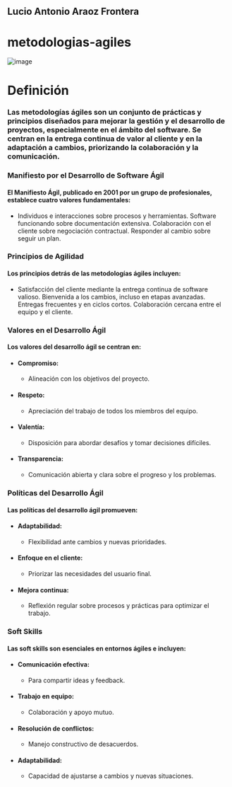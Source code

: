 ## Lucio Antonio Araoz Frontera
# metodologias-agiles

![image](https://github.com/user-attachments/assets/680ae288-e793-471c-a438-4f1767802171)


# Definición

### Las metodologías ágiles son un conjunto de prácticas y principios diseñados para mejorar la gestión y el desarrollo de proyectos, especialmente en el ámbito del software. Se centran en la entrega continua de valor al cliente y en la adaptación a cambios, priorizando la colaboración y la comunicación.

### Manifiesto por el Desarrollo de Software Ágil

#### El Manifiesto Ágil, publicado en 2001 por un grupo de profesionales, establece cuatro valores fundamentales:

 - Individuos e interacciones sobre procesos y herramientas.
Software funcionando sobre documentación extensiva.
Colaboración con el cliente sobre negociación contractual.
Responder al cambio sobre seguir un plan.

### Principios de Agilidad

#### Los principios detrás de las metodologías ágiles incluyen:

- Satisfacción del cliente mediante la entrega continua de software valioso.
Bienvenida a los cambios, incluso en etapas avanzadas.
Entregas frecuentes y en ciclos cortos.
Colaboración cercana entre el equipo y el cliente.

### Valores en el Desarrollo Ágil

#### Los valores del desarrollo ágil se centran en:

- #### Compromiso:
  - Alineación con los objetivos del proyecto.
- #### Respeto:
  - Apreciación del trabajo de todos los miembros del equipo.
- #### Valentía:
  - Disposición para abordar desafíos y tomar decisiones difíciles.
- #### Transparencia:
  - Comunicación abierta y clara sobre el progreso y los problemas.

### Políticas del Desarrollo Ágil

#### Las políticas del desarrollo ágil promueven:

- #### Adaptabilidad:
  - Flexibilidad ante cambios y nuevas prioridades.
- #### Enfoque en el cliente:
  - Priorizar las necesidades del usuario final.
- #### Mejora continua:
  - Reflexión regular sobre procesos y prácticas para optimizar el trabajo.

### Soft Skills

#### Las soft skills son esenciales en entornos ágiles e incluyen:

- #### Comunicación efectiva:
  - Para compartir ideas y feedback.
- #### Trabajo en equipo:
  - Colaboración y apoyo mutuo.
- #### Resolución de conflictos:
  - Manejo constructivo de desacuerdos.
- #### Adaptabilidad:
  - Capacidad de ajustarse a cambios y nuevas situaciones.

